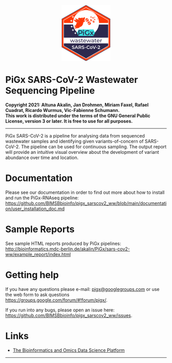 <a name="logo"/>
<div align="center">
<img src="images/Logo_PiGx.png" alt="PiGx Logo"  width="30%" height="30%" ></img>
</a>
</div>

# PiGx SARS-CoV-2 Wastewater Sequencing Pipeline

**Copyright 2021: Altuna Akalin, Jan Drohmen, Miriam Faxel, Rafael Cuadrat, Ricardo Wurmus, Vic-Fabienne Schumann.**  
**This work is distributed under the terms of the GNU General Public License, version 3 or later.  It is free to use for all purposes.**

-----------

PiGx SARS-CoV-2 is a pipeline for analysing data from sequenced wastewater samples and identifying 
given variants-of-concern of SARS-CoV-2. The pipeline can be used for continuous sampling. The output report will provide 
an intuitive visual overview about the development of variant abundance over time and location. 
# Documentation

Please see our documentation in order to find out more about how to install and run the PiGx-RNAseq pipeline:
https://github.com/BIMSBbioinfo/pigx_sarscov2_ww/blob/main/documentation/user_installation_doc.md

# Sample Reports

See sample HTML reports produced by PiGx pipelines:
http://bioinformatics.mdc-berlin.de/akalin/PiGx/sars-cov2-ww/example_report/index.html

# Getting help

If you have any questions please e-mail: pigx@googlegroups.com or use the web form to ask questions https://groups.google.com/forum/#!forum/pigx/. 

If you run into any bugs, please open an issue here: https://github.com/BIMSBbioinfo/pigx_sarscov2_ww/issues. 

# Links

- [The Bioinformatics and Omics Data Science Platform](https://bioinformatics.mdc-berlin.de)

-----------
